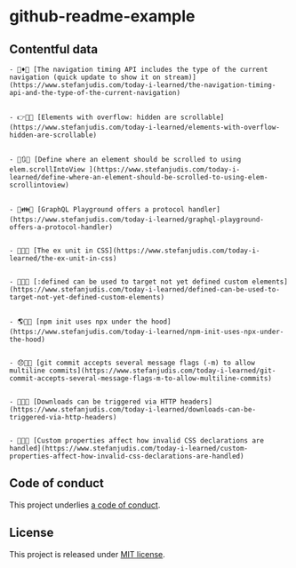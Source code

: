 # github-readme-example

## Contentful data




<!-- CONTENTFUL_START -->

    - 🎍♦️👊 [The navigation timing API includes the type of the current navigation (quick update to show it on stream)](https://www.stefanjudis.com/today-i-learned/the-navigation-timing-api-and-the-type-of-the-current-navigation)
  

    - 👉🍝🍁 [Elements with overflow: hidden are scrollable](https://www.stefanjudis.com/today-i-learned/elements-with-overflow-hidden-are-scrollable)
  

    - 🍔🔃🐛 [Define where an element should be scrolled to using elem.scrollIntoView ](https://www.stefanjudis.com/today-i-learned/define-where-an-element-should-be-scrolled-to-using-elem-scrollintoview)
  

    - 🎊👪💉 [GraphQL Playground offers a protocol handler](https://www.stefanjudis.com/today-i-learned/graphql-playground-offers-a-protocol-handler)
  

    - 🍌🙍🚧 [The ex unit in CSS](https://www.stefanjudis.com/today-i-learned/the-ex-unit-in-css)
  

    - 📎🐫👸 [:defined can be used to target not yet defined custom elements](https://www.stefanjudis.com/today-i-learned/defined-can-be-used-to-target-not-yet-defined-custom-elements)
  

    - 🌎🍓🎲 [npm init uses npx under the hood](https://www.stefanjudis.com/today-i-learned/npm-init-uses-npx-under-the-hood)
  

    - 😞👥💕 [git commit accepts several message flags (-m) to allow multiline commits](https://www.stefanjudis.com/today-i-learned/git-commit-accepts-several-message-flags-m-to-allow-multiline-commits)
  

    - 📱😭🚉 [Downloads can be triggered via HTTP headers](https://www.stefanjudis.com/today-i-learned/downloads-can-be-triggered-via-http-headers)
  

    - 🛃📒😆 [Custom properties affect how invalid CSS declarations are handled](https://www.stefanjudis.com/today-i-learned/custom-properties-affect-how-invalid-css-declarations-are-handled)
  
<!-- CONTENTFUL_END -->
  
  
  

## Code of conduct

This project underlies [a code of conduct](./CODE-OF-CONDUCT.md).

## License

This project is released under [MIT license](./LICENSE).
